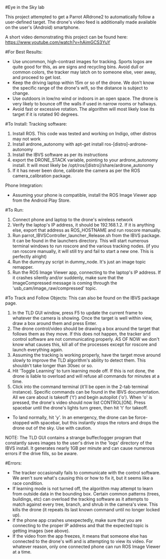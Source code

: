 #Eye in the Sky lab

This project attempted to get a Parrot ARdrone2 to automatically follow a user-defined target.  The drone's video feed is additionally made available on the user's (Android) smartphone.

A short video demonstrating this project can be found here:  https://www.youtube.com/watch?v=hAimGCS3YuY

#For Best Results:
- Use uncommon, high-contrast images for tracking.  Sports logos are quite good for this, as are signs and recycling bins.  Avoid dull or common colors, the tracker may latch on to someone else, veer away, and proceed to get lost.
- Keep the driving laptop within 15m or so of the drone.  We don't know the specific range of the drone's wifi, so the distance is subject to change.
- Use outdoors in low/no wind or indoors in an open space.  The drone is very likely to bounce off the walls if used in narrow rooms or hallways.
- Avoid fast or excessive rotation.  The algorithm will most likely lose its target if it is rotated 90 degrees.

#To Install:
Tracking software:

1. Install ROS.  This code was tested and working on Indigo, other distros may not work
2. Install ardrone_autonomy with apt-get install ros-[distro]-ardrone-autonomy
3. Install the IBVS software as per its instructions
4. export the DRONE\_STACK variable, pointing to your ardrone\_autonomy install.  It will most likely be /opt/ros/[distro]/share/ardrone_autonomy
5. If it has never been done, calibrate the camera as per the ROS camera\_calibration package.

Phone Integration:
- Assuming your phone is compatible, install the ROS Image Viewer app from the Android Play Store.

#To Run:
1. Connect phone and laptop to the drone's wireless network
2. Verify the laptop's IP address, it should be 192.168.1.2.  If it is anything else, export that address as ROS_HOSTNAME and run roscore manually.
3. Run parrot\_IBVSController\_launcher\_Release.sh from the IBVS package.  It can be found in the launchers directory.  This will start numerous terminal windows to run roscore and the various tracking nodes.  (if you ran roscore manually, it will still try and fail to start a new one.  This is perfectly alright)
4. Run the dummy.py script in dummy_node.  It's just an image topic remapper.
5. Run the ROS Image Viewer app, connecting to the laptop's IP address.  If it crashes silently and/or suddenly, make sure that the ImageCompressed message is coming through the 'usb\_cam/image\_raw/compressed' topic.

#To Track and Follow Objects:
This can also be found on the IBVS package page.

1. In the TLD GUI window, press F5 to update the current frame to whatever the camera is showing.  Once the target is well within view, draw a box around them and press Enter.
2. The drone control/video should be drawing a box around the target that follows them as they move.  If this does not happen, the tracker and control software are not communicating properly.  AS OF NOW we don't know what causes this, kill all of the processes except for roscore and launch everything again.
3. Assuming the tracking is working properly, have the target move around slowly to improve the TLD algorithm's ability to detect them.  This shouldn't take longer than 30sec or so.
4. Hit 'Toggle Learning' to turn learning mode off.  If this is not done, the drone is liable to overload and will refuse all commands for minutes at a time.
5. Click into the command terminal (it'll be open in the 2-tab terminal instance).  Specific commands can be found in the IBVS documentation.  All we care about is takeoff ('t') and begin autopilot ('o').  When 'o' is pressed, the drone's video should now list CONTROL[ON].  Press spacebar until the drone's lights turn green, then hit 't' for takeoff.
- To land normally, hit 'y'.  In an emergency, the drone can be force-stopped with spacebar, but this instantly stops the rotors and drops the drone out of the sky.  Use with caution.


NOTE:  The TLD GUI contains a strange buffer/logger program that constantly saves images to the user's drive in the 'logs' directory of the IBVS install.  It generates nearly 1GB per minute and can cause numerous errors if the drive fills, so be aware.

#Errors:
- The tracker occasionally fails to communicate with the control software.  We aren't sure what's causing this or how to fix it, but it seems like a race condition.
- If learning mode is not turned off, the algorithm may attempt to learn from outside data in the bounding box.  Certain common patterns (trees, buildings, etc) can overload the tracking software as it attempts to match against every tree, branch, and shrub in the camera's view.  This kills the drone (it repeats its last known command until no longer locked up).
- If the phone app crashes unexpectedly, make sure that you are connecting to the proper IP address and that the expected topic is getting images (see above).
- If the video from the app freezes, it means that someone else has connected to the drone's wifi and is attempting to view its video.  For whatever reason, only one connected phone can run ROS Image Viewer at a time.



